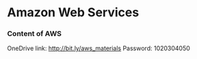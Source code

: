 # Amazon Web Services
### Content of AWS
  OneDrive link: http://bit.ly/aws_materials
  Password: 1020304050
